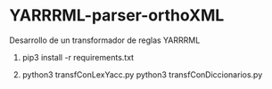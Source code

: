 # YARRRML-parser-orthoXML
Desarrollo de un transformador de reglas YARRRML

1. pip3 install -r requirements.txt

2. python3 transfConLexYacc.py <source> <destination>
   python3 transfConDiccionarios.py <source> <destination> 
